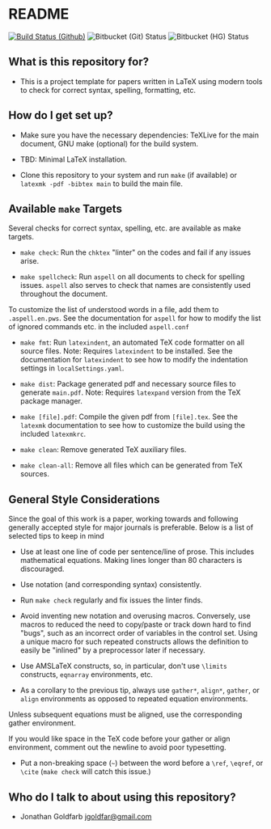 # README #

[![Build Status (Github)](https://travis-ci.org/jgoldfar/paper-build-demo.svg?branch=master)](https://travis-ci.org/jgoldfar/paper-build-demo) ![Bitbucket (Git) Status](https://img.shields.io/bitbucket/pipelines/jgoldfar/git-latex-template.svg?label=Bitbucket+Pipelines+Git) ![Bitbucket (HG) Status](https://img.shields.io/bitbucket/pipelines/jgoldfar/hg-latex-template.svg?label=Bitbucket+Pipelines+HG)

## What is this repository for? ##

* This is a project template for papers written in LaTeX using modern tools to check for correct syntax, spelling, formatting, etc.

## How do I get set up? ##

* Make sure you have the necessary dependencies: TeXLive for the main document, GNU make (optional) for the build system.

* TBD: Minimal LaTeX installation.

* Clone this repository to your system and run `make` (if available) or `latexmk -pdf -bibtex main` to build the main file.

## Available `make` Targets ##

Several checks for correct syntax, spelling, etc. are available as make targets.

* `make check`: Run the `chktex` "linter" on the codes and fail if any issues arise.

* `make spellcheck`: Run `aspell` on all documents to check for spelling issues. `aspell` also serves to check that names are consistently used throughout the document.

To customize the list of understood words in a file, add them to `.aspell.en.pws`. See the documentation for `aspell` for how to modify the list of ignored commands etc. in the included `aspell.conf`

* `make fmt`: Run `latexindent`, an automated TeX code formatter on all source files. Note: Requires `latexindent` to be installed. See the documentation for `latexindent` to see how to modify the indentation settings in `localSettings.yaml`.

* `make dist`: Package generated pdf and necessary source files to generate `main.pdf`. Note: Requires `latexpand` version from the TeX package manager.

* `make [file].pdf`: Compile the given pdf from `[file].tex`. See the `latexmk` documentation to see how to customize the build using the included `latexmkrc`.

* `make clean`: Remove generated TeX auxiliary files.

* `make clean-all`: Remove all files which can be generated from TeX sources.

## General Style Considerations ##

Since the goal of this work is a paper, working towards and following generally accepted style for major journals is preferable. Below is a list of selected tips to keep in mind

* Use at least one line of code per sentence/line of prose. This includes mathematical equations. Making lines longer than 80 characters is discouraged.

* Use notation (and corresponding syntax) consistently.

* Run `make check` regularly and fix issues the linter finds.

* Avoid inventing new notation and overusing macros. Conversely, use macros to reduced the need to copy/paste or track down hard to find "bugs", such as an incorrect order of variables in the control set. Using a unique macro for such repeated constructs allows the definition to easily be "inlined" by a preprocessor later if necessary.

* Use AMSLaTeX constructs, so, in particular, don't use `\limits` constructs, `eqnarray` environments, etc.

* As a corollary to the previous tip, always use `gather*`, `align*`, `gather`, or `align` environments as opposed to repeated equation environments.

Unless subsequent equations must be aligned, use the corresponding gather environment.

If you would like space in the TeX code before your gather or align environment, comment out the newline to avoid poor typesetting.

* Put a non-breaking space (`~`) between the word before a `\ref`, `\eqref`, or `\cite` (`make check` will catch this issue.)

## Who do I talk to about using this repository? ##

* Jonathan Goldfarb <jgoldfar@gmail.com>
